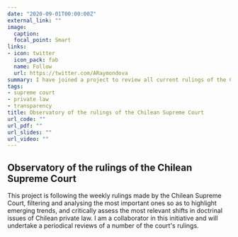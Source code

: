 ```yaml
---
date: "2020-09-01T00:00:00Z"
external_link: ""
image:
  caption: 
  focal_point: Smart
links:
- icon: twitter
  icon_pack: fab
  name: Follow
  url: https://twitter.com/ARaymondova
summary: I have joined a project to review all current rulings of the Chilean Supreme dealing with private law matters. This will achieve more transparency and accountability and facilitate the task of accessing the most relevant cases. 
tags:
- supreme court
- private law
- transparency
title: Observatory of the rulings of the Chilean Supreme Court
url_code: ""
url_pdf: ""
url_slides: ""
url_video: ""
---
```

## Observatory of the rulings of the Chilean Supreme Court


This project is following the weekly rulings made by the Chilean Supreme Court, filtering and analysing the most important ones so as to highlight emerging trends, and critically assess the most relevant shifts in doctrinal issues of Chilean private law. I am a collaborator in this initiative and will undertake a periodical reviews of a number of the court's rulings.
